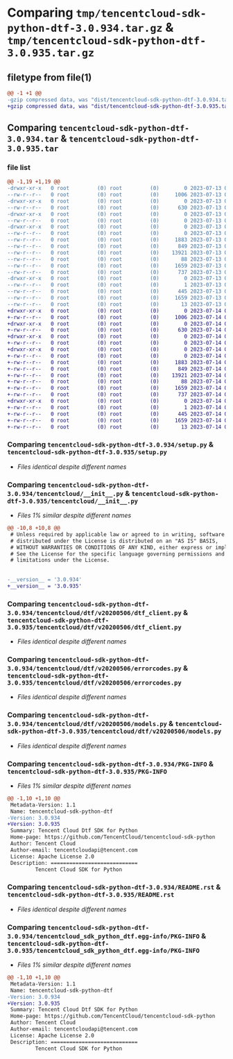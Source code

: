 # Comparing `tmp/tencentcloud-sdk-python-dtf-3.0.934.tar.gz` & `tmp/tencentcloud-sdk-python-dtf-3.0.935.tar.gz`

## filetype from file(1)

```diff
@@ -1 +1 @@
-gzip compressed data, was "dist/tencentcloud-sdk-python-dtf-3.0.934.tar", last modified: Thu Jul 13 00:21:18 2023, max compression
+gzip compressed data, was "dist/tencentcloud-sdk-python-dtf-3.0.935.tar", last modified: Fri Jul 14 00:22:47 2023, max compression
```

## Comparing `tencentcloud-sdk-python-dtf-3.0.934.tar` & `tencentcloud-sdk-python-dtf-3.0.935.tar`

### file list

```diff
@@ -1,19 +1,19 @@
-drwxr-xr-x   0 root         (0) root         (0)        0 2023-07-13 00:21:18.000000 tencentcloud-sdk-python-dtf-3.0.934/
--rw-r--r--   0 root         (0) root         (0)     1006 2023-07-13 00:21:17.000000 tencentcloud-sdk-python-dtf-3.0.934/setup.py
-drwxr-xr-x   0 root         (0) root         (0)        0 2023-07-13 00:21:18.000000 tencentcloud-sdk-python-dtf-3.0.934/tencentcloud/
--rw-r--r--   0 root         (0) root         (0)      630 2023-07-13 00:21:17.000000 tencentcloud-sdk-python-dtf-3.0.934/tencentcloud/__init__.py
-drwxr-xr-x   0 root         (0) root         (0)        0 2023-07-13 00:21:18.000000 tencentcloud-sdk-python-dtf-3.0.934/tencentcloud/dtf/
--rw-r--r--   0 root         (0) root         (0)        0 2023-07-13 00:21:17.000000 tencentcloud-sdk-python-dtf-3.0.934/tencentcloud/dtf/__init__.py
-drwxr-xr-x   0 root         (0) root         (0)        0 2023-07-13 00:21:18.000000 tencentcloud-sdk-python-dtf-3.0.934/tencentcloud/dtf/v20200506/
--rw-r--r--   0 root         (0) root         (0)        0 2023-07-13 00:21:17.000000 tencentcloud-sdk-python-dtf-3.0.934/tencentcloud/dtf/v20200506/__init__.py
--rw-r--r--   0 root         (0) root         (0)     1883 2023-07-13 00:21:17.000000 tencentcloud-sdk-python-dtf-3.0.934/tencentcloud/dtf/v20200506/dtf_client.py
--rw-r--r--   0 root         (0) root         (0)      849 2023-07-13 00:21:17.000000 tencentcloud-sdk-python-dtf-3.0.934/tencentcloud/dtf/v20200506/errorcodes.py
--rw-r--r--   0 root         (0) root         (0)    13921 2023-07-13 00:21:17.000000 tencentcloud-sdk-python-dtf-3.0.934/tencentcloud/dtf/v20200506/models.py
--rw-r--r--   0 root         (0) root         (0)       88 2023-07-13 00:21:18.000000 tencentcloud-sdk-python-dtf-3.0.934/setup.cfg
--rw-r--r--   0 root         (0) root         (0)     1659 2023-07-13 00:21:18.000000 tencentcloud-sdk-python-dtf-3.0.934/PKG-INFO
--rw-r--r--   0 root         (0) root         (0)      737 2023-07-13 00:21:17.000000 tencentcloud-sdk-python-dtf-3.0.934/README.rst
-drwxr-xr-x   0 root         (0) root         (0)        0 2023-07-13 00:21:18.000000 tencentcloud-sdk-python-dtf-3.0.934/tencentcloud_sdk_python_dtf.egg-info/
--rw-r--r--   0 root         (0) root         (0)        1 2023-07-13 00:21:18.000000 tencentcloud-sdk-python-dtf-3.0.934/tencentcloud_sdk_python_dtf.egg-info/dependency_links.txt
--rw-r--r--   0 root         (0) root         (0)      445 2023-07-13 00:21:18.000000 tencentcloud-sdk-python-dtf-3.0.934/tencentcloud_sdk_python_dtf.egg-info/SOURCES.txt
--rw-r--r--   0 root         (0) root         (0)     1659 2023-07-13 00:21:18.000000 tencentcloud-sdk-python-dtf-3.0.934/tencentcloud_sdk_python_dtf.egg-info/PKG-INFO
--rw-r--r--   0 root         (0) root         (0)       13 2023-07-13 00:21:18.000000 tencentcloud-sdk-python-dtf-3.0.934/tencentcloud_sdk_python_dtf.egg-info/top_level.txt
+drwxr-xr-x   0 root         (0) root         (0)        0 2023-07-14 00:22:47.000000 tencentcloud-sdk-python-dtf-3.0.935/
+-rw-r--r--   0 root         (0) root         (0)     1006 2023-07-14 00:22:47.000000 tencentcloud-sdk-python-dtf-3.0.935/setup.py
+drwxr-xr-x   0 root         (0) root         (0)        0 2023-07-14 00:22:47.000000 tencentcloud-sdk-python-dtf-3.0.935/tencentcloud/
+-rw-r--r--   0 root         (0) root         (0)      630 2023-07-14 00:22:47.000000 tencentcloud-sdk-python-dtf-3.0.935/tencentcloud/__init__.py
+drwxr-xr-x   0 root         (0) root         (0)        0 2023-07-14 00:22:47.000000 tencentcloud-sdk-python-dtf-3.0.935/tencentcloud/dtf/
+-rw-r--r--   0 root         (0) root         (0)        0 2023-07-14 00:22:47.000000 tencentcloud-sdk-python-dtf-3.0.935/tencentcloud/dtf/__init__.py
+drwxr-xr-x   0 root         (0) root         (0)        0 2023-07-14 00:22:47.000000 tencentcloud-sdk-python-dtf-3.0.935/tencentcloud/dtf/v20200506/
+-rw-r--r--   0 root         (0) root         (0)        0 2023-07-14 00:22:47.000000 tencentcloud-sdk-python-dtf-3.0.935/tencentcloud/dtf/v20200506/__init__.py
+-rw-r--r--   0 root         (0) root         (0)     1883 2023-07-14 00:22:47.000000 tencentcloud-sdk-python-dtf-3.0.935/tencentcloud/dtf/v20200506/dtf_client.py
+-rw-r--r--   0 root         (0) root         (0)      849 2023-07-14 00:22:47.000000 tencentcloud-sdk-python-dtf-3.0.935/tencentcloud/dtf/v20200506/errorcodes.py
+-rw-r--r--   0 root         (0) root         (0)    13921 2023-07-14 00:22:47.000000 tencentcloud-sdk-python-dtf-3.0.935/tencentcloud/dtf/v20200506/models.py
+-rw-r--r--   0 root         (0) root         (0)       88 2023-07-14 00:22:47.000000 tencentcloud-sdk-python-dtf-3.0.935/setup.cfg
+-rw-r--r--   0 root         (0) root         (0)     1659 2023-07-14 00:22:47.000000 tencentcloud-sdk-python-dtf-3.0.935/PKG-INFO
+-rw-r--r--   0 root         (0) root         (0)      737 2023-07-14 00:22:47.000000 tencentcloud-sdk-python-dtf-3.0.935/README.rst
+drwxr-xr-x   0 root         (0) root         (0)        0 2023-07-14 00:22:47.000000 tencentcloud-sdk-python-dtf-3.0.935/tencentcloud_sdk_python_dtf.egg-info/
+-rw-r--r--   0 root         (0) root         (0)        1 2023-07-14 00:22:47.000000 tencentcloud-sdk-python-dtf-3.0.935/tencentcloud_sdk_python_dtf.egg-info/dependency_links.txt
+-rw-r--r--   0 root         (0) root         (0)      445 2023-07-14 00:22:47.000000 tencentcloud-sdk-python-dtf-3.0.935/tencentcloud_sdk_python_dtf.egg-info/SOURCES.txt
+-rw-r--r--   0 root         (0) root         (0)     1659 2023-07-14 00:22:47.000000 tencentcloud-sdk-python-dtf-3.0.935/tencentcloud_sdk_python_dtf.egg-info/PKG-INFO
+-rw-r--r--   0 root         (0) root         (0)       13 2023-07-14 00:22:47.000000 tencentcloud-sdk-python-dtf-3.0.935/tencentcloud_sdk_python_dtf.egg-info/top_level.txt
```

### Comparing `tencentcloud-sdk-python-dtf-3.0.934/setup.py` & `tencentcloud-sdk-python-dtf-3.0.935/setup.py`

 * *Files identical despite different names*

### Comparing `tencentcloud-sdk-python-dtf-3.0.934/tencentcloud/__init__.py` & `tencentcloud-sdk-python-dtf-3.0.935/tencentcloud/__init__.py`

 * *Files 1% similar despite different names*

```diff
@@ -10,8 +10,8 @@
 # Unless required by applicable law or agreed to in writing, software
 # distributed under the License is distributed on an "AS IS" BASIS,
 # WITHOUT WARRANTIES OR CONDITIONS OF ANY KIND, either express or implied.
 # See the License for the specific language governing permissions and
 # limitations under the License.
 
 
-__version__ = '3.0.934'
+__version__ = '3.0.935'
```

### Comparing `tencentcloud-sdk-python-dtf-3.0.934/tencentcloud/dtf/v20200506/dtf_client.py` & `tencentcloud-sdk-python-dtf-3.0.935/tencentcloud/dtf/v20200506/dtf_client.py`

 * *Files identical despite different names*

### Comparing `tencentcloud-sdk-python-dtf-3.0.934/tencentcloud/dtf/v20200506/errorcodes.py` & `tencentcloud-sdk-python-dtf-3.0.935/tencentcloud/dtf/v20200506/errorcodes.py`

 * *Files identical despite different names*

### Comparing `tencentcloud-sdk-python-dtf-3.0.934/tencentcloud/dtf/v20200506/models.py` & `tencentcloud-sdk-python-dtf-3.0.935/tencentcloud/dtf/v20200506/models.py`

 * *Files identical despite different names*

### Comparing `tencentcloud-sdk-python-dtf-3.0.934/PKG-INFO` & `tencentcloud-sdk-python-dtf-3.0.935/PKG-INFO`

 * *Files 1% similar despite different names*

```diff
@@ -1,10 +1,10 @@
 Metadata-Version: 1.1
 Name: tencentcloud-sdk-python-dtf
-Version: 3.0.934
+Version: 3.0.935
 Summary: Tencent Cloud Dtf SDK for Python
 Home-page: https://github.com/TencentCloud/tencentcloud-sdk-python
 Author: Tencent Cloud
 Author-email: tencentcloudapi@tencent.com
 License: Apache License 2.0
 Description: ============================
         Tencent Cloud SDK for Python
```

### Comparing `tencentcloud-sdk-python-dtf-3.0.934/README.rst` & `tencentcloud-sdk-python-dtf-3.0.935/README.rst`

 * *Files identical despite different names*

### Comparing `tencentcloud-sdk-python-dtf-3.0.934/tencentcloud_sdk_python_dtf.egg-info/PKG-INFO` & `tencentcloud-sdk-python-dtf-3.0.935/tencentcloud_sdk_python_dtf.egg-info/PKG-INFO`

 * *Files 1% similar despite different names*

```diff
@@ -1,10 +1,10 @@
 Metadata-Version: 1.1
 Name: tencentcloud-sdk-python-dtf
-Version: 3.0.934
+Version: 3.0.935
 Summary: Tencent Cloud Dtf SDK for Python
 Home-page: https://github.com/TencentCloud/tencentcloud-sdk-python
 Author: Tencent Cloud
 Author-email: tencentcloudapi@tencent.com
 License: Apache License 2.0
 Description: ============================
         Tencent Cloud SDK for Python
```

